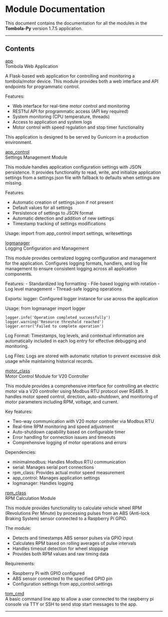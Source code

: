 # Module Documentation


This document contains the documentation for all the modules in the **Tombola-Py** version 1.7.5 application.

---

## Contents


[app](./app.md)  
Tombola Web Application

A Flask-based web application for controlling and monitoring a tombola/motor device.
This module provides both a web interface and API endpoints for programmatic control.

Features:
- Web interface for real-time motor control and monitoring
- RESTful API for programmatic access (API key required)
- System monitoring (CPU temperature, threads)
- Access to application and system logs
- Motor control with speed regulation and stop timer functionality

This application is designed to be served by Gunicorn in a production environment.

[app_control](./app_control.md)  
Settings Management Module

This module handles application configuration settings with JSON persistence.
It provides functionality to read, write, and initialize application settings
from a settings.json file with fallback to defaults when settings are missing.

Features:
- Automatic creation of settings.json if not present
- Default values for all settings
- Persistence of settings to JSON format
- Automatic detection and addition of new settings
- Timestamp tracking of settings modifications

Usage:
    import from app_control import settings, writesettings

[logmanager](./logmanager.md)  
Logging Configuration and Management

This module provides centralized logging configuration and management for the application.
Configures logging formats, handlers, and log file management to ensure consistent
logging across all application components.

Features:
    - Standardized log formatting
    - File-based logging with rotation
    - Log level management
    - Thread-safe logging operations

Exports:
    logger: Configured logger instance for use across the application

Usage:
    from logmanager import logger

    logger.info('Operation completed successfully')
    logger.warning('Resource threshold reached')
    logger.error('Failed to complete operation')

Log Format:
    Timestamps, log levels, and contextual information are automatically included
    in each log entry for effective debugging and monitoring.

Log Files:
    Logs are stored with automatic rotation to prevent excessive disk usage
    while maintaining historical records.

[motor_class](./motor_class.md)  
Motor Control Module for V20 Controller

This module provides a comprehensive interface for controlling an electric motor via a V20 controller
using Modbus RTU protocol over RS485. It handles motor speed control, direction, auto-shutdown,
and monitoring of motor parameters including RPM, voltage, and current.

Key features:
- Two-way communication with V20 motor controller via Modbus RTU
- Real-time RPM monitoring and speed adjustment
- Auto-shutdown capability based on configurable timer
- Error handling for connection issues and timeouts
- Comprehensive logging of motor operations and errors

Dependencies:
- minimalmodbus: Handles Modbus RTU communication
- serial: Manages serial port connections
- rpm_class: Provides actual motor speed measurement
- app_control: Manages application settings
- logmanager: Handles logging

[rpm_class](./rpm_class.md)  
RPM Calculation Module

This module provides functionality to calculate vehicle wheel RPM (Revolutions Per Minute)
by processing pulses from an ABS (Anti-lock Braking System) sensor connected to a Raspberry Pi GPIO.

The module:
- Detects and timestamps ABS sensor pulses via GPIO input
- Calculates RPM based on rolling averages of pulse intervals
- Handles timeout detection for wheel stoppage
- Provides both RPM values and raw timing data

Requirements:
- Raspberry Pi with GPIO configured
- ABS sensor connected to the specified GPIO pin
- Configuration settings from app_control.settings

[tom_cmd](./tom_cmd.md)  
A basic command line app to allow a user connected to the raspberry pi console via TTY or SSH
to send stop start messages to the app.


---


